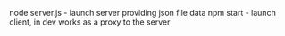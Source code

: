node server.js - launch server providing json file data
npm start - launch client, in dev works as a proxy to the server
